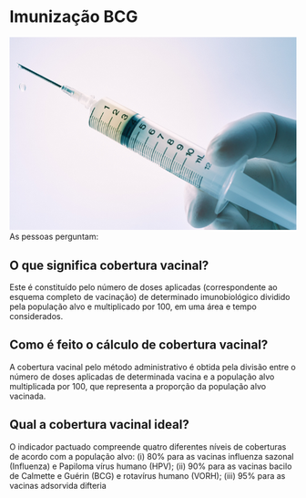 # Imunização BCG
<img src="/docs/imunizacao01.png" alt="Imagem Principal" vertical-align: middle/></img>
As pessoas perguntam:
## O que significa cobertura vacinal?
Este é constituído pelo número de doses aplicadas (correspondente ao esquema completo de vacinação) de determinado imunobiológico 
dividido pela população alvo e multiplicado por 100, em uma área e tempo considerados.
## Como é feito o cálculo de cobertura vacinal?
A cobertura vacinal pelo método administrativo é obtida pela divisão entre o número de doses aplicadas de determinada 
vacina e a população alvo multiplicada por 100, que representa a proporção da população alvo vacinada.
## Qual a cobertura vacinal ideal?
O indicador pactuado compreende quatro diferentes níveis de coberturas de acordo com a população alvo: (i) 80% para 
as vacinas influenza sazonal (Influenza) e Papiloma vírus humano (HPV); (ii) 90% para as vacinas bacilo de Calmette e Guérin (BCG) e 
rotavírus humano (VORH); (iii) 95% para as vacinas adsorvida difteria
